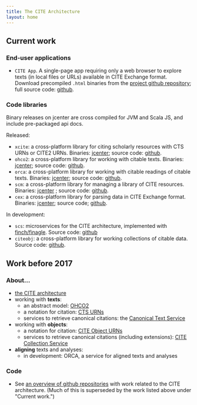 ```yaml
---
title: The CITE Architecture
layout: home
---
```


## Current work

### End-user applications

- `CITE App`.  A single-page app requiring only a web browser to explore texts (in local files or URLs) available in CITE Exchange format.  Download precompiled `.html` binaries from the [project github repository](https://github.com/cite-architecture/CITE-App/tree/master/downloads); full source code: [github](https://github.com/cite-architecture/CITE-App).

### Code libraries

Binary releases on jcenter are cross compiled for JVM and Scala JS, and include pre-packaged api docs.

Released:

- `xcite`:  a cross-platform library for citing scholarly resources with CTS URNs or CITE2 URNs. Binaries: [jcenter](https://bintray.com/neelsmith/maven/xcite); source code: [github](https://github.com/cite-architecture/xcite).
- `ohco2`: a cross-platform library for working with citable texts. Binaries: [jcenter](https://bintray.com/neelsmith/maven/ohco2); source code: [github](https://github.com/cite-architecture/ohco2).
- `orca`: a cross-platform library for working with citable readings of citable texts.  Binaries: [jcenter](https://bintray.com/neelsmith/maven/orca); source code: [github](https://github.com/cite-architecture/orca).
- `scm`: a cross-platform library for managing a library of CITE resources.  Binaries: [jcenter](https://bintray.com/neelsmith/maven/scm) ; source code: [github](https://github.com/cite-architecture/scm).
- `cex`: a cross-platform library for parsing data in CITE Exchange format.  Binaries: [jcenter](https://bintray.com/neelsmith/maven/cex); source code;  [github](https://github.com/cite-architecture/cex).

In development:


- `scs`: microservices for the CITE architecture, implemented with [finch/finagle](https://github.com/finagle/finch).  Source code: [github](https://github.com/cite-architecture/scs)
- `citeobj`: a cross-platform library for working collections of citable data.  Source code: [github](https://github.com/cite-architecture/citeobj).

## Work before 2017

### About... ###



- [the CITE architecture](about)
- working with **texts**:
    - an abstract model: [OHCO2](ohco2)
    - a notation for citation: [CTS URNs](ctsurn)
    - services to retrieve canonical citations: the [Canonical Text Service](cts)
- working with **objects**:
    - a notation for citation: [CITE Object URNs](citeurn)
    - services to retrieve canonical citations (including extensions): [CITE Collection Service](citecoll)
- **aligning** texts and analyses:
    - in development: ORCA, a service for aligned texts and analyses



### Code ###

- See [an overview of github repositories](repos) with work related to the CITE architecture. (Much of this is superseded by the work listed above under "Current work.")
